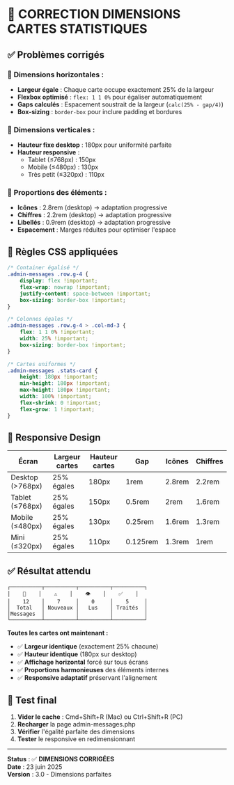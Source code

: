 # 🎯 CORRECTION DIMENSIONS CARTES STATISTIQUES

## ✅ Problèmes corrigés

### 🔧 **Dimensions horizontales :**
- **Largeur égale** : Chaque carte occupe exactement 25% de la largeur
- **Flexbox optimisé** : `flex: 1 1 0%` pour égaliser automatiquement
- **Gaps calculés** : Espacement soustrait de la largeur (`calc(25% - gap/4)`)
- **Box-sizing** : `border-box` pour inclure padding et bordures

### 📏 **Dimensions verticales :**
- **Hauteur fixe desktop** : 180px pour uniformité parfaite
- **Hauteur responsive** : 
  - Tablet (≤768px) : 150px
  - Mobile (≤480px) : 130px
  - Très petit (≤320px) : 110px

### 🎨 **Proportions des éléments :**
- **Icônes** : 2.8rem (desktop) → adaptation progressive
- **Chiffres** : 2.2rem (desktop) → adaptation progressive  
- **Libellés** : 0.9rem (desktop) → adaptation progressive
- **Espacement** : Marges réduites pour optimiser l'espace

## 🔧 Règles CSS appliquées

```css
/* Container égalisé */
.admin-messages .row.g-4 {
    display: flex !important;
    flex-wrap: nowrap !important;
    justify-content: space-between !important;
    box-sizing: border-box !important;
}

/* Colonnes égales */
.admin-messages .row.g-4 > .col-md-3 {
    flex: 1 1 0% !important;
    width: 25% !important;
    box-sizing: border-box !important;
}

/* Cartes uniformes */
.admin-messages .stats-card {
    height: 180px !important;
    min-height: 180px !important;
    max-height: 180px !important;
    width: 100% !important;
    flex-shrink: 0 !important;
    flex-grow: 1 !important;
}
```

## 📱 Responsive Design

| Écran | Largeur cartes | Hauteur cartes | Gap | Icônes | Chiffres |
|-------|---------------|----------------|-----|--------|----------|
| Desktop (>768px) | 25% égales | 180px | 1rem | 2.8rem | 2.2rem |
| Tablet (≤768px) | 25% égales | 150px | 0.5rem | 2rem | 1.6rem |
| Mobile (≤480px) | 25% égales | 130px | 0.25rem | 1.6rem | 1.3rem |
| Mini (≤320px) | 25% égales | 110px | 0.125rem | 1.3rem | 1rem |

## ✅ Résultat attendu

```
┌──────────┬──────────┬──────────┬──────────┐
│    📧    │    ⚠️    │    👁️    │    ✅    │
│    12    │    7     │    0     │    5     │
│  Total   │ Nouveaux │   Lus    │ Traités  │
│Messages  │          │          │          │
└──────────┴──────────┴──────────┴──────────┘
```

**Toutes les cartes ont maintenant :**
- ✅ **Largeur identique** (exactement 25% chacune)
- ✅ **Hauteur identique** (180px sur desktop)
- ✅ **Affichage horizontal** forcé sur tous écrans
- ✅ **Proportions harmonieuses** des éléments internes
- ✅ **Responsive adaptatif** préservant l'alignement

## 🚀 Test final

1. **Vider le cache** : Cmd+Shift+R (Mac) ou Ctrl+Shift+R (PC)
2. **Recharger** la page admin-messages.php
3. **Vérifier** l'égalité parfaite des dimensions
4. **Tester** le responsive en redimensionnant

---

**Status** : ✅ **DIMENSIONS CORRIGÉES**  
**Date** : 23 juin 2025  
**Version** : 3.0 - Dimensions parfaites
